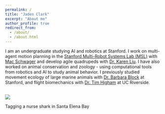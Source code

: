 ```yaml
---
permalink: /
title: "Jaden Clark"
excerpt: "About me"
author_profile: true
redirect_from: 
  - /about/
  - /about.html
---
```


I am an undergraduate studying AI and robotics at Stanford. I work on multi-agent motion planning in the [Stanford Multi-Robot Systems Lab (MSL)](https://msl.stanford.edu/) with [Mac Schwager](https://web.stanford.edu/~schwager/) and develop agile quadrupeds with [Dr. Karen Liu](https://engineering.stanford.edu/people/karen-liu). I have also worked on animal conservation and zoology - using computational tools from robotics and AI to study animal behavior. I previously studied movement ecology of large marine animals with [Dr. Barbara Block](https://www.stanfordblocklab.org/) at Stanford, and flight biomechanics with [Dr. Tim Higham](https://biomechanics.ucr.edu/) at UC Riverside.

 <br/><img src='/images/jaden_nurseshark.png'>

 Tagging a nurse shark in Santa Elena Bay
